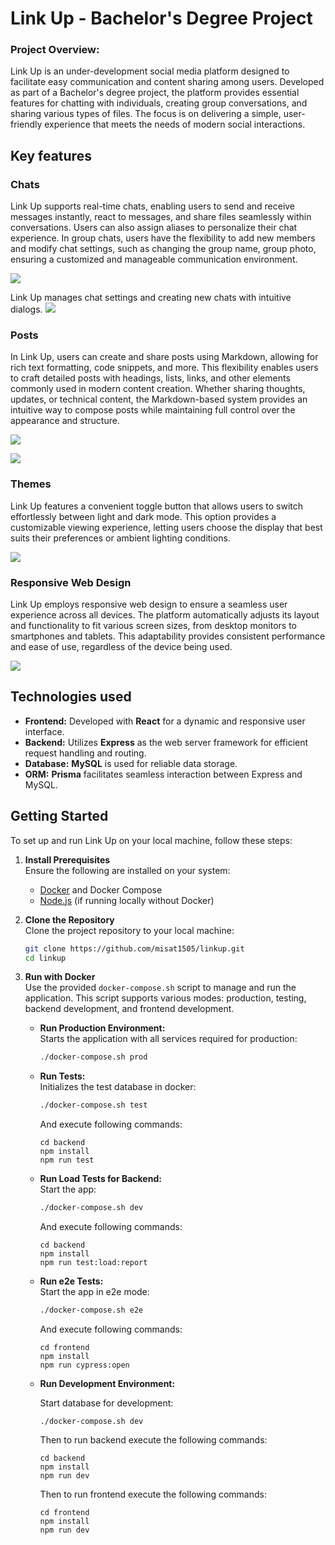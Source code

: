 # Link Up - Bachelor's Degree Project

### Project Overview:

Link Up is an under-development social media platform designed to facilitate easy communication and content sharing among users. Developed as part of a Bachelor's degree project, the platform provides essential features for chatting with individuals, creating group conversations, and sharing various types of files. The focus is on delivering a simple, user-friendly experience that meets the needs of modern social interactions.

## Key features

### Chats

Link Up supports real-time chats, enabling users to send and receive messages instantly, react to messages, and share files seamlessly within conversations. Users can also assign aliases to personalize their chat experience. In group chats, users have the flexibility to add new members and modify chat settings, such as changing the group name, group photo, ensuring a customized and manageable communication environment.

![](/docs/chat-dark.png)

Link Up manages chat settings and creating new chats with intuitive dialogs.
![](/docs/chat-dialog.png)

### Posts

In Link Up, users can create and share posts using Markdown, allowing for rich text formatting, code snippets, and more. This flexibility enables users to craft detailed posts with headings, lists, links, and other elements commonly used in modern content creation. Whether sharing thoughts, updates, or technical content, the Markdown-based system provides an intuitive way to compose posts while maintaining full control over the appearance and structure.

![](/docs/post.png)

![](/docs//post-editor.png)

### Themes

Link Up features a convenient toggle button that allows users to switch effortlessly between light and dark mode. This option provides a customizable viewing experience, letting users choose the display that best suits their preferences or ambient lighting conditions.

![](/docs/chat-light.png)

### Responsive Web Design

Link Up employs responsive web design to ensure a seamless user experience across all devices. The platform automatically adjusts its layout and functionality to fit various screen sizes, from desktop monitors to smartphones and tablets. This adaptability provides consistent performance and ease of use, regardless of the device being used.

![](/docs/chat-phone.png)

## Technologies used

- **Frontend:** Developed with **React** for a dynamic and responsive user interface.
- **Backend:** Utilizes **Express** as the web server framework for efficient request handling and routing.
- **Database:** **MySQL** is used for reliable data storage.
- **ORM:** **Prisma** facilitates seamless interaction between Express and MySQL.

## Getting Started

To set up and run Link Up on your local machine, follow these steps:

1. **Install Prerequisites**  
   Ensure the following are installed on your system:

   - [Docker](https://www.docker.com/) and Docker Compose
   - [Node.js](https://nodejs.org/) (if running locally without Docker)

2. **Clone the Repository**  
   Clone the project repository to your local machine:

   ```bash
   git clone https://github.com/misat1505/linkup.git
   cd linkup
   ```

3. **Run with Docker**  
   Use the provided `docker-compose.sh` script to manage and run the application. This script supports various modes: production, testing, backend development, and frontend development.

   - **Run Production Environment:**  
     Starts the application with all services required for production:

     ```bash
     ./docker-compose.sh prod
     ```

   - **Run Tests:**  
     Initializes the test database in docker:

     ```bash
     ./docker-compose.sh test
     ```

     And execute following commands:

     ```
     cd backend
     npm install
     npm run test
     ```

   - **Run Load Tests for Backend:**  
     Start the app:

     ```bash
     ./docker-compose.sh dev
     ```

     And execute following commands:

     ```
     cd backend
     npm install
     npm run test:load:report
     ```

   - **Run e2e Tests:**  
     Start the app in e2e mode:

     ```bash
     ./docker-compose.sh e2e
     ```

     And execute following commands:

     ```
     cd frontend
     npm install
     npm run cypress:open
     ```

   - **Run Development Environment:**

     Start database for development:

     ```
     ./docker-compose.sh dev
     ```

     Then to run backend execute the following commands:

     ```
     cd backend
     npm install
     npm run dev
     ```

     Then to run frontend execute the following commands:

     ```
     cd frontend
     npm install
     npm run dev
     ```
